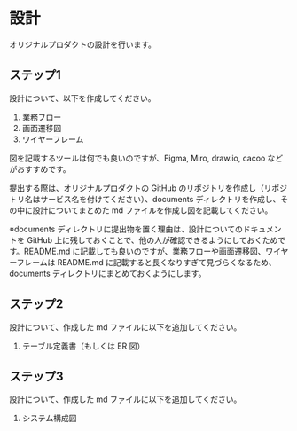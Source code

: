 # 設計

オリジナルプロダクトの設計を行います。

## ステップ1

設計について、以下を作成してください。

1. 業務フロー
2. 画面遷移図
3. ワイヤーフレーム

図を記載するツールは何でも良いのですが、Figma, Miro, draw.io, cacoo などがおすすめです。

提出する際は、オリジナルプロダクトの GitHub のリポジトリを作成し（リポジトリ名はサービス名を付けてください）、documents ディレクトリを作成し、その中に設計についてまとめた md ファイルを作成し図を記載してください。

※documents ディレクトリに提出物を置く理由は、設計についてのドキュメントを GitHub 上に残しておくことで、他の人が確認できるようにしておくためです。README.md に記載しても良いのですが、業務フローや画面遷移図、ワイヤーフレームは README.md に記載すると長くなりすぎて見づらくなるため、documents ディレクトリにまとめておくようにします。

## ステップ2

設計について、作成した md ファイルに以下を追加してください。

1. テーブル定義書（もしくは ER 図）

## ステップ3

設計について、作成した md ファイルに以下を追加してください。

1. システム構成図
